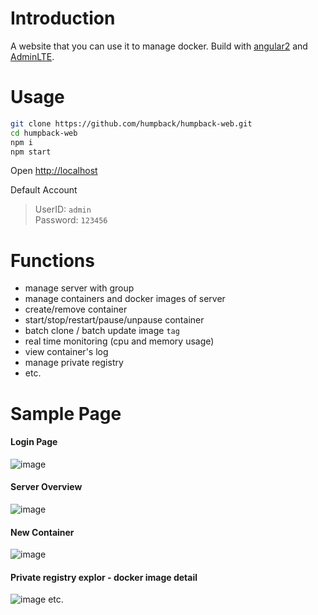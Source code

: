 # Introduction

A website that you can use it to manage docker. Build with [angular2](https://github.com/angular/angular) and [AdminLTE](https://github.com/almasaeed2010/AdminLTE).

# Usage
```bash
git clone https://github.com/humpback/humpback-web.git
cd humpback-web
npm i
npm start
```
Open [http://localhost](http://localhost)

Default Account    
>UserID: `admin`   
Password: `123456`    

# Functions
- manage server with group
- manage containers and docker images of server
- create/remove container
- start/stop/restart/pause/unpause container
- batch clone / batch update image `tag`
- real time monitoring (cpu and memory usage)
- view container's log
- manage private registry
- etc.

# Sample Page
#### Login Page
![image](https://cloud.githubusercontent.com/assets/9428909/22197325/73c2aba4-e18c-11e6-9c9a-c00318abf6f5.png)

#### Server Overview
![image](https://cloud.githubusercontent.com/assets/9428909/22238288/9fc10bc8-e24b-11e6-840a-87699929063f.png)

#### New Container
![image](https://cloud.githubusercontent.com/assets/9428909/22238315/b8292790-e24b-11e6-84ba-58e97288a104.png)

#### Private registry explor - docker image detail
![image](https://cloud.githubusercontent.com/assets/9428909/22238333/ca0debee-e24b-11e6-871b-a1134ed8af46.png)
etc.
